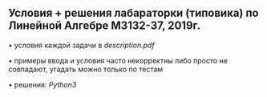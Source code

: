 
## Условия + решения лабараторки (типовика) по Линейной Алгебре M3132-37, 2019г.

• условия каждой задачи в *description.pdf*

• примеры ввода и условия часто некорректны либо просто не совпадают, угадать можно только по тестам

• решения: *Python3*
